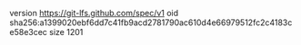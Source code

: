 version https://git-lfs.github.com/spec/v1
oid sha256:a1399020ebf6dd7c41fb9acd2781790ac610d4e66979512fc2c4183ce58e3cec
size 1201
